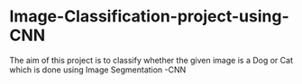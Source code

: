 # Image-Classification-project-using-CNN
The aim of this project is to classify whether the given image is a Dog or Cat which is done using Image Segmentation -CNN

